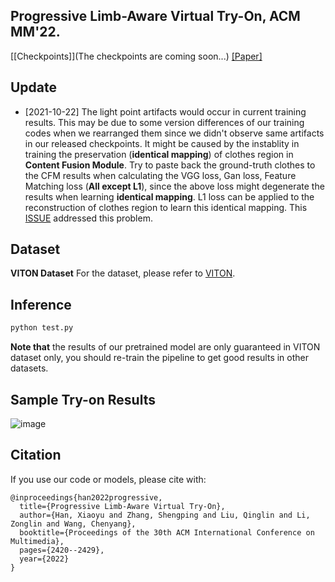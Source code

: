 ## Progressive Limb-Aware Virtual Try-On, ACM MM'22.
[[Checkpoints]](The checkpoints are coming soon...) 
[[Paper]](https://dl.acm.org/doi/10.1145/3503161.3547999)

## Update
- [2021-10-22] The light point artifacts would occur in current training results. This may be due to some version differences of our training codes when we rearranged them since we didn't observe same artifacts in our released checkpoints. It might be caused by the instablity in training the preservation (**identical mapping**) of clothes region in **Content Fusion Module**. Try to paste back the ground-truth clothes to the CFM results when calculating the VGG loss, Gan loss, Feature Matching loss (**All except L1**), since the above loss might degenerate the results when learning **identical mapping**. L1 loss can be applied to the reconstruction of clothes region to learn this identical mapping. This [ISSUE](https://github.com/switchablenorms/DeepFashion_Try_On/issues/21) addressed this problem.

## Dataset
**VITON Dataset** For the dataset, please refer to [VITON](https://github.com/xthan/VITON).

## Inference
```bash
python test.py
```
**Note that** the results of our pretrained model are only guaranteed in VITON dataset only, you should re-train the pipeline to get good results in other datasets.

## Sample Try-on Results
  
![image](https://github.com/xyhanHIT/PL-VTON/blob/master/images/experiment.png)


## Citation
If you use our code or models, please cite with:
```
@inproceedings{han2022progressive,
  title={Progressive Limb-Aware Virtual Try-On},
  author={Han, Xiaoyu and Zhang, Shengping and Liu, Qinglin and Li, Zonglin and Wang, Chenyang},
  booktitle={Proceedings of the 30th ACM International Conference on Multimedia},
  pages={2420--2429},
  year={2022}
}
```